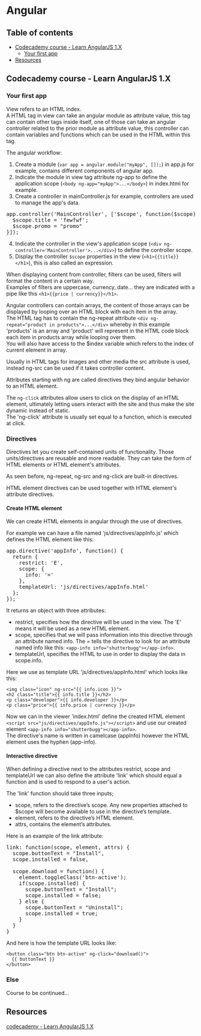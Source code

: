 # Angular

## Table of contents
- [Codecademy course - Learn AngularJS 1.X](#Codecademy-course---Learn-AngularJS-1.X)
  - [Your first app](#Your-first-app)
- [Resources](#Resources)

## Codecademy course - Learn AngularJS 1.X
### Your first app
View refers to an HTML index.<br>
A HTML tag in view can take an angular module as attribute value, this tag can contain other tags inside itself, one of those can take an angular controller related to the prior module as attribute value, this controller can contain variables and functions which can be used in the HTML within this tag.<br>

The angular workflow:
1. Create a module (`var app = angular.module("myApp", []);`) in app.js for example, contains different components of angular app.
2. Indicate the module in view tag attribute ng-app to define the application scope (`<body ng-app="myApp">...</body>`) in index.html for example.
3. Create a controller in mainController.js for example, controllers are used to manage the app's data.
<pre>
app.controller('MainController', ['$scope', function($scope) { 
  $scope.title = 'fewfwf'; 
  $scope.promo = "promo"
}]);
</pre>
4. Indicate the controller in the view's application scope (`<div ng-controller='MainController'>...</div>`) to define the controller scope.
5. Display the controller `$scope` properties in the view (`<h1>{{title}}</h1>`), this is also called an expression.

When displaying content from controller, filters can be used, filters will format the content in a certain way.<br>
Examples of filters are uppercase, currency, date... they are indicated with a pipe like this `<h1>{{price | currency}}</h1>`.

Angular controllers can contain arrays, the content of those arrays can be displayed by looping over an HTML block with each item in the array.<br>
The HTML tag has to contain the ng-repeat attribute `<div ng-repeat="product in products">...</div>` whereby in this example 'products' is an array and 'product' will represent in the HTML code block each item in products array while looping over them.<br>
You will also have access to the $index variable which refers to the index of current element in array.

Usually in HTML tags for images and other media the src attribute is used, instead ng-src can be used if it takes controller content.

Attributes starting with ng are called directives they bind angular behavior to an HTML element.

The `ng-click` attributes allow users to click on the display of an HTML element, ultimately letting users interact with the site and thus make the site dynamic instead of static.<br>
The 'ng-click' attribute is usually set equal to a function, which is executed at click.

### Directives
Directives let you create self-contained units of functionality. Those units/directives are reusable and more readable. They can take the form of HTML elements or HTML element's attributes.

As seen before, ng-repeat, ng-src and ng-click are built-in directives.

HTML element directives can be used together with HTML element's attribute directives.

#### Create HTML element
We can create HTML elements in angular through the use of directives.<br>

For example we can have a file named 'js/directives/appInfo.js' which defines the HTML element like this:
<pre>
app.directive('appInfo', function() { 
  return { 
    restrict: 'E', 
    scope: { 
      info: '=' 
    }, 
    templateUrl: 'js/directives/appInfo.html' 
  }; 
}); 
</pre>
It returns an object with three attributes:
* restrict, specifies how the directive will be used in the view. The 'E' means it will be used as a new HTML element.
* scope, specifies that we will pass information into this directive through an attribute named info. The = tells the directive to look for an attribute named info like this: `<app-info info="shutterbugg"></app-info>`.
* templateUrl, specifies the HTML to use in order to display the data in scope.info.

Here we use as template URL 'js/directives/appInfo.html' which looks like this:
```
<img class="icon" ng-src="{{ info.icon }}"> 
<h2 class="title">{{ info.title }}</h2> 
<p class="developer">{{ info.developer }}</p> 
<p class="price">{{ info.price | currency }}</p> 
```

Now we can in the viewer 'index.html' define the created HTML element `<script src="js/directives/appInfo.js"></script>` and use our created element `<app-info info="shutterbugg"></app-info>`.<br>
The directive's name is written in camelcase (appInfo) however the HTML element uses the hyphen (app-info).

#### Interactive directive
When defining a directive next to the attributes restrict, scope and templateUrl we can also define the attribute 'link' which should equal a function and is used to respond to a user's action.

The 'link' function should take three inputs;
* scope, refers to the directive’s scope. Any new properties attached to $scope will become available to use in the directive’s template.
* element, refers to the directive’s HTML element.
* attrs, contains the element’s attributes.

Here is an example of the link attribute:
<pre>
link: function(scope, element, attrs) { 
  scope.buttonText = "Install", 
  scope.installed = false, 
 
  scope.download = function() { 
    element.toggleClass('btn-active'); 
    if(scope.installed) { 
      scope.buttonText = "Install"; 
      scope.installed = false; 
    } else { 
      scope.buttonText = "Uninstall"; 
      scope.installed = true; 
    } 
  } 
}
</pre>

And here is how the template URL looks like:
```
<button class="btn btn-active" ng-click="download()"> 
  {{ buttonText }} 
</button>
```



### Else
Course to be continued...

## Resources
[codecademy - Learn AngularJS 1.X](https://www.codecademy.com/learn/learn-angularjs)
